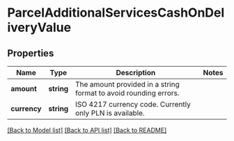 # ParcelAdditionalServicesCashOnDeliveryValue

## Properties
Name | Type | Description | Notes
------------ | ------------- | ------------- | -------------
**amount** | **string** | The amount provided in a string format to avoid rounding errors. | 
**currency** | **string** | ISO 4217 currency code. Currently only PLN is available. | 

[[Back to Model list]](../../README.md#documentation-for-models) [[Back to API list]](../../README.md#documentation-for-api-endpoints) [[Back to README]](../../README.md)


